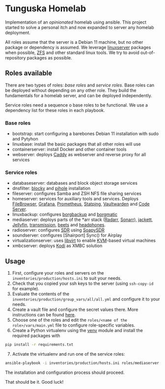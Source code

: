 # Tunguska Homelab

Implementation of an _opinionated_ homelab using ansible. This project started to solve a personal itch and now expanded to server any homelab deployment. 

All roles assume that the server is a Debian 11 machine, but no other package or dependency is assumed. We leverage [linuxserver]() packages when possible, [ZFS]() and other standard linux tools. We try to avoid out-of-repository packages as possible.

## Roles available

There are two types of roles: _base roles_ and _service roles_. Base roles can be deployed without depending on any other role. They build the fundamentals for a homelab server, and can be deployed independently.

Service roles need a sequence o base roles to be functional. We use a dependency list for these roles in each playbook.

### Base roles

- bootstrap: start configuring a barebones Debian 11 installation with sudo and Pytyhon
- linuxbase: install the basic packages that all other roles will use
- containerserver: install Docker and other container tools
- webserver: deploys [Caddy]() as webserver and reverse proxy for all services

### Service roles

- databaseserver: databases and block object storage services
- dnsfilter: [blocky]() and [pihole]() installation
- fileserver: configures Samba and ZSH NFS file sharing services
- homeserver: services for auxiliary tools and services. Deploys [FileBrowser](), [Grafana](), [Prometheus](), [Statping](), [Vaultwarden]() and [Code Server]().
- linuxbackup: configures [borgbackup]() and [borgmatic]()
- mediaserver: deploys parts of the *arr stack ([Radarr](), [Sonarr]()), [jackett](), [Jellyfin](), [transmission](), [beets]() and [headphones]().
- radioserver: configures [SDR]() using [SoapySDR]()
- soundserver: configures [Shairport] Sync() for Airplay
- virtualizationserver: uses [libvirt]() to enable [KVM]()-based virtual machines
- xmbcserver: deploys [Kodi]() as XMBC solution

## Usage

1. First, configure your roles and servers on the `inventories/production/hosts.ini` to suit your needs. 
2. Check that you copied your ssh keys to the server (using `ssh-copy-id` for example). 
3. Evaluate the contents of the `inventories/production/group_vars/all/all.yml` and configure it to your needs.
4. Create a vault file and configure the secret values there. More instructions can be found [here]().
5. Choose one of the roles and edit the `roles/<name of the role>/vars/main.yml` file to configure role-specific variables. 
6. Create a Python virtualenv using the [venv]() module and install the required packages with

```bash
pip install -r requirements.txt
```

7. Activate the virtualenv and run one of the service roles:

```bash
ansible-playbook -i inventories/production/hosts.ini roles/mediaserver.yml
```

The installation and configuration process should proceed. 

That should be it. Good luck!


